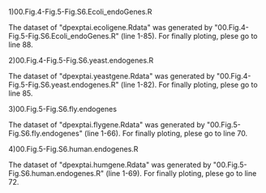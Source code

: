 1)00.Fig.4-Fig.5-Fig.S6.Ecoli_endoGenes.R

The dataset of "dpexptai.ecoligene.Rdata" was generated by "00.Fig.4-Fig.5-Fig.S6.Ecoli_endoGenes.R" (line 1-85). For finally ploting, plese go to line 88.

2)00.Fig.4-Fig.5-Fig.S6.yeast.endogenes.R

The dataset of "dpexptai.yeastgene.Rdata" was generated by "00.Fig.4-Fig.5-Fig.S6.yeast.endogenes.R" (line 1-82). For finally ploting, plese go to line 85.

3)00.Fig.5-Fig.S6.fly.endogenes

The dataset of "dpexptai.flygene.Rdata" was generated by "00.Fig.5-Fig.S6.fly.endogenes" (line 1-66). For finally ploting, plese go to line 70.

4)00.Fig.5-Fig.S6.human.endogenes.R

The dataset of "dpexptai.humgene.Rdata" was generated by "00.Fig.5-Fig.S6.human.endogenes.R" (line 1-69). For finally ploting, plese go to line 72.
